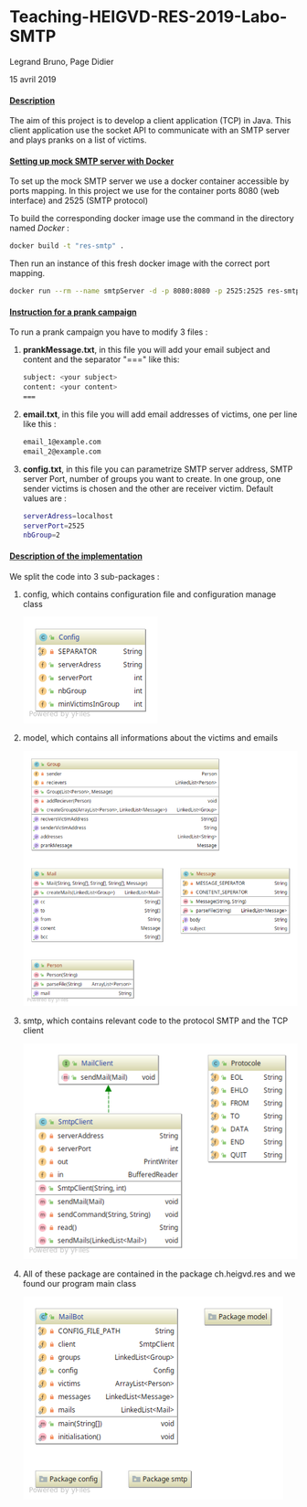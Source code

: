 # Teaching-HEIGVD-RES-2019-Labo-SMTP

Legrand Bruno, Page Didier

15 avril 2019

#### <u>Description</u>

The aim of this project is to develop a client application (TCP) in Java. This client application use the socket API to communicate with an SMTP server and plays pranks on a list of victims.



#### <u>Setting up mock SMTP server with Docker</u>

To set up the mock SMTP server we use a docker container accessible by ports mapping. In this project we use for the container ports 8080 (web interface) and 2525 (SMTP protocol) 

To build the corresponding docker image use the command in the directory named *Docker* :

```bash
docker build -t "res-smtp" .  


```

Then run an instance of this fresh docker image with the correct port mapping.

```bash
docker run --rm --name smtpServer -d -p 8080:8080 -p 2525:2525 res-smtp

```

#### <u>Instruction for a prank campaign</u>

To run a prank campaign you have to modify 3 files : 

1. **prankMessage.txt**, in this file you will add your email subject and content and the separator "===" like this:

   ```bash
   subject: <your subject>
   content: <your content>
   ===
   ```

2. **email.txt**, in this file you will add email addresses of victims, one per line like this :

   ```bash
   email_1@example.com
   email_2@example.com
   ```

   

3. **config.txt**, in this file you can parametrize SMTP server address, SMTP server Port, number of groups you want to create. In one group, one sender victims is chosen and the other are receiver victim. Default values are :

   ```bash
   serverAdress=localhost
   serverPort=2525
   nbGroup=2
   ```

   

#### <u>Description of the implementation</u>

We split the code into 3 sub-packages :

1. config, which contains configuration file and configuration manage class

   ![](images/Config.png)

2. model, which contains all informations about the victims and emails

   ![](images/model.png)

3. smtp, which contains relevant code to the protocol SMTP and the TCP client

   ![](images/SMTP.png)

4. All of these package are contained in the package ch.heigvd.res and we found our program main class

    ![](images/MailBot.png)



